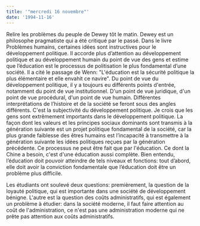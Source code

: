```yaml
---
title: '"mercredi 16 novembre"'
date: '1994-11-16'
---
```


Relire les problèmes du peuple de Dewey tôt le matin. Dewey est un philosophe pragmatiste qui a été critiqué par le passé. Dans le livre Problèmes humains, certaines idées sont instructives pour le développement politique. Il accorde plus d’attention au développement politique et au développement humain du point de vue des gens et estime que l’éducation est le processus de politisation le plus fondamental d’une société. Il a cité le passage de Wenn: "L'éducation est la sécurité politique la plus élémentaire et elle envahit ce navire". Du point de vue du développement politique, il y a toujours eu différents points d'entrée, notamment du point de vue institutionnel. D'un point de vue juridique, d'un point de vue procédural, d'un point de vue humain. Différentes interprétations de l’histoire et de la société se feront sous des angles différents. C'est la subjectivité du développement politique. Je crois que les gens sont extrêmement importants dans le développement politique. La façon dont les valeurs et les principes sociaux dominants sont transmis à la génération suivante est un projet politique fondamental de la société, car la plus grande faiblesse des êtres humains est l’incapacité à transmettre à la génération suivante les idées politiques reçues par la génération précédente. Ce processus ne peut être fait que par l'éducation. Ce dont la Chine a besoin, c'est d'une éducation aussi complète. Bien entendu, l’éducation doit pouvoir atteindre de tels niveaux et fonctions: tout d’abord, elle doit avoir la conviction fondamentale que l’éducation doit être un problème plus difficile.

Les étudiants ont soulevé deux questions: premièrement, la question de la loyauté politique, qui est importante dans une société de développement bénigne. L'autre est la question des coûts administratifs, qui est également un problème à étudier: dans la société moderne, il faut faire attention au coût de l'administration, ce n'est pas une administration moderne qui ne prête pas attention aux coûts administratifs.

